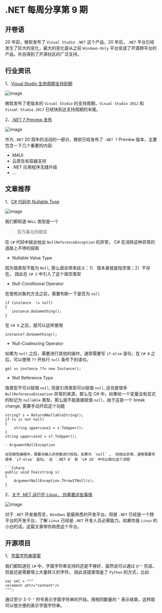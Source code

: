 # .NET 每周分享第 9 期

## 开卷语

20 年前，微软发布了 `Visual Studio .NET` 这个产品，20 年后，`.NET` 平台已经发生了巨大的变化，最大的变化是从之前 `Windows-Only` 平台变成了开源跨平台的产品，并且得到了开源社区的广泛支持。

## 行业资讯

1、[Visual Studio 生命周期支持到期](https://devblogs.microsoft.com/visualstudio/support-ends-for-older-versions-of-visual-studio-feb2022/)

![image](https://github.com/DotNETWeekly-io/DotNetWeekly/assets/11272110/cf1ecd07-56a6-4826-802d-728163d90189)

微软发布了老版本的 `Visual Studio` 的支持周期，`Visual Studio 2012` 和 `Visual Studio 2017` 已经快到达支持周期的末尾。

2、[.NET 7 Preview 发布](https://devblogs.microsoft.com/dotnet/announcing-net-7-preview-1/)

![image](https://github.com/DotNETWeekly-io/DotNetWeekly/assets/11272110/4daa31da-54fc-4daa-ae75-cfb2fa7a4522)

作为 `.NET` 20 周年的活动的一部分，微软已经发布了 `.NET 7` Preview 版本，主要包含一下几个重要的内容:

- MAUI
- 云原生和容器支持
- .NET 应用程序无缝升级
- ...

## 文章推荐

1、[C# 代码中 Nullable Type](https://csharp.christiannagel.com/2022/02/14/nullable/)

![image](https://github.com/DotNETWeekly-io/DotNetWeekly/assets/11272110/337246a3-7e25-43ba-9b4c-a3b12cce381c)

我们都知道 `NULL` 类型是一个

> 百万美元的错误

在 `C#` 代码中就会抛出 `NullReferenceException` 的异常， C# 在消除这种异常的道路上不停的探索

- Nullable Value Type

因为值类型不能为 `Null`, 那么就会带来歧义：1） 值本身就是指空值；2）不存在。 因此在 `C# 2` 中引入了这个值空类型

- Null-Conditional Operator

在使用对象的方法之前，需要判断一下是否为 `null`

```Csharp
if (instance  != null)
{
   instance.DoSomething();
}
```

在 `C# 6` 之后，就可以这样使用

```Csharp
instance?.DoSomething();
```

- Null-Coalescing Operator

如果为 `null` 之后，需要进行其他的操作，通常需要写 `if-else` 语句，在 `C# 8` 之后，可以使用 `??` 开执行 `null` 条件下的语句。

```Csharp
get => instance ??= new Instance();
```

- Null Reference Type

值类型不可以赋值 `null`, 但是引用类型可以赋值 `null`, 这也是很多 `NullReferenceException` 异常的来源，那么在 C# 中，如果给一个变量没有显式的标记为 `nullable` 类型，那么就不能直接赋值 `null`，由于这是一个 break change, 需要手动开启这个功能

````Csharp
string? s = ReturnANullableString();
if (s is not null)
{
    string uppercase1 = s.ToUpper();
}
string uppercase2 = s?.ToUpper();

- ArgumentNullException

在防御性编程中，需要对输入的参数进行校验，如果为 `null` ,  则抛出异常，通常需要写很多 `if-else` 语句。 在 `.NET 6` 和 `C# 10` 中可以简化这个流程

```Csharp
public void Foo(string s)
{
    ArgumentNullException.ThrowIfNull(s);
}
````

2、[关于 .NET 运行在 Linux， 你需要这些事情](https://dotnetcore.show/episode-92-a-few-things-i-wish-i-knew-before-writing-net-on-linux/)

![image](https://github.com/DotNETWeekly-io/DotNetWeekly/assets/11272110/c05fb42a-a8c7-4dd0-9641-d17f41454e1c)

对于 `.NET` 开发者而言，`Windows` 是最熟悉的开发平台。但是 `.NET` 已经是一个跨平台的开发平台，了解 `Linux` 已经是 `.NET` 开发人员必需能力。如果你是 `Linux` 的小白的话，这篇文章带你熟悉这个平台。

## 开源项目

1、[字面字符串提案](https://github.com/dotnet/csharplang/blob/main/proposals/raw-string-literal.md)

我们都知道在 `C#` 中，字面字符串支持的还是不够好，虽然说可以通过 `@""` 完成，但是还是需要填上大量转义的字符， 因此该提案借鉴了 `Python` 的方式，比如

```Csharp
var xml = """
<element attr="content"/>
""";
```

通过至少 3 个 `"` 符号表示字面字符串的开始，用相同数量的 `"` 表示结束，这样就可以很方便的表示字面字符串。
